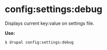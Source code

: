 # config:settings:debug
Displays current key:value on settings file.

**Uso:**
```
$ drupal config:settings:debug 
```
